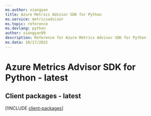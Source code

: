 ```yaml
---
ms.author: xiangyan
title: Azure Metrics Advisor SDK for Python
ms.service: metricsadvisor
ms.topic: reference
ms.devlang: python
author: xiangyan99
description: Reference for Azure Metrics Advisor SDK for Python
ms.data: 10/17/2022
---
```

# Azure Metrics Advisor SDK for Python - latest

## Client packages - latest
[!INCLUDE [client-packages](metrics-advisor-client-index.md)]
